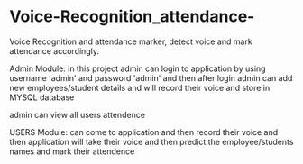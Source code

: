 # Voice-Recognition_attendance-
Voice Recognition and attendance marker, detect voice and mark attendance accordingly.



Admin Module: in this project admin can login to application by using username 'admin' and password 'admin' and then after login 
admin can add new employees/student details and will record their voice and store in MYSQL database

admin can view all users attendence

USERS Module: can come to application and then record their voice and then application will take their voice and then predict
the employee/students names and mark their attendence
